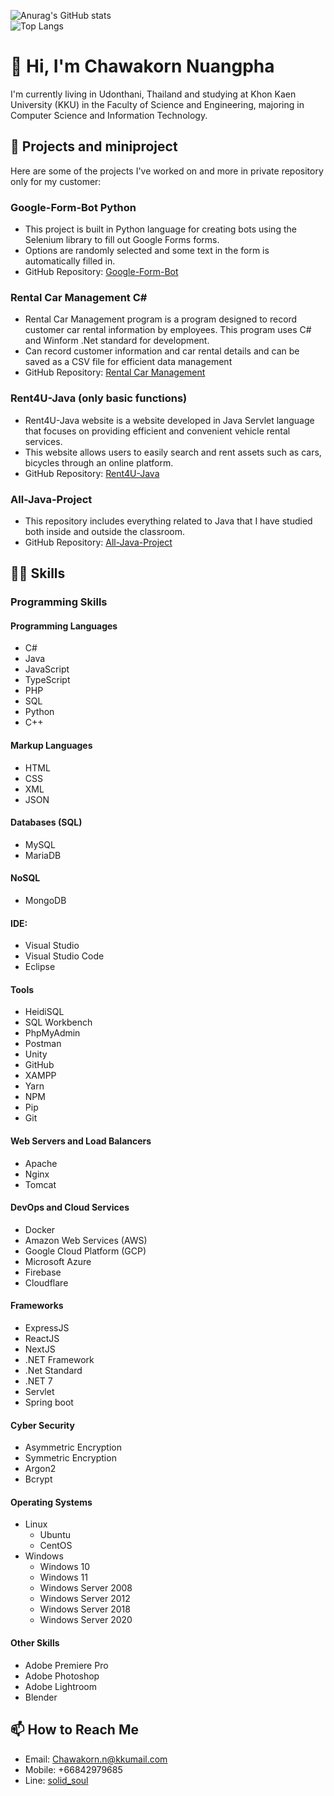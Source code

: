   ![Anurag's GitHub stats](https://github-readme-stats.vercel.app/api?username=armychawakorn&count_private=true)
  <br>
  ![Top Langs](https://github-readme-stats.vercel.app/api/top-langs/?username=armychawakorn&size_weight=0&count_weight=3.5&layout=compact)
# 👋 Hi, I'm Chawakorn Nuangpha

I'm currently living in Udonthani, Thailand and studying at Khon Kaen University (KKU) in the Faculty of Science and Engineering, majoring in Computer Science and Information Technology.

## 🚀 Projects and miniproject

Here are some of the projects I've worked on and more in private repository only for my customer:

### Google-Form-Bot Python
- This project is built in Python language for creating bots using the Selenium library to fill out Google Forms forms.
- Options are randomly selected and some text in the form is automatically filled in.
- GitHub Repository: [Google-Form-Bot](https://github.com/armychawakorn/Google-Form-Bot)

### Rental Car Management C#
- Rental Car Management program is a program designed to record customer car rental information by employees. This program uses C# and Winform .Net standard for development.
- Can record customer information and car rental details and can be saved as a CSV file for efficient data management
- GitHub Repository: [Rental Car Management](https://github.com/armychawakorn/Rental-Car-Management-Program)

### Rent4U-Java (only basic functions)
- Rent4U-Java website is a website developed in Java Servlet language that focuses on providing efficient and convenient vehicle rental services.
- This website allows users to easily search and rent assets such as cars, bicycles through an online platform.
- GitHub Repository: [Rent4U-Java](https://github.com/armychawakorn/Rent4U-Java)

### All-Java-Project
- This repository includes everything related to Java that I have studied both inside and outside the classroom.
- GitHub Repository: [All-Java-Project](https://github.com/armychawakorn/All-Java-Project)

## 👩‍💻 Skills

### Programming Skills

#### Programming Languages
- C#
- Java
- JavaScript
- TypeScript
- PHP
- SQL
- Python
- C++

#### Markup Languages
- HTML
- CSS
- XML
- JSON

#### Databases (SQL)
- MySQL
- MariaDB

#### NoSQL
- MongoDB
  
#### IDE:
  - Visual Studio
  - Visual Studio Code
  - Eclipse
    
#### Tools
- HeidiSQL
- SQL Workbench
- PhpMyAdmin
- Postman
- Unity
- GitHub
- XAMPP
- Yarn
- NPM
- Pip
- Git

#### Web Servers and Load Balancers
- Apache
- Nginx
- Tomcat

#### DevOps and Cloud Services
- Docker
- Amazon Web Services (AWS)
- Google Cloud Platform (GCP)
- Microsoft Azure
- Firebase
- Cloudflare

#### Frameworks
- ExpressJS
- ReactJS
- NextJS
- .NET Framework
- .Net Standard
- .NET 7
- Servlet
- Spring boot

#### Cyber Security
- Asymmetric Encryption
- Symmetric Encryption
- Argon2
- Bcrypt

#### Operating Systems
- Linux
  - Ubuntu
  - CentOS
- Windows
  - Windows 10
  - Windows 11
  - Windows Server 2008
  - Windows Server 2012
  - Windows Server 2018
  - Windows Server 2020

#### Other Skills
- Adobe Premiere Pro
- Adobe Photoshop
- Adobe Lightroom
- Blender

## 📫 How to Reach Me

- Email: [Chawakorn.n@kkumail.com](mailto:Chawakorn.n@kkumail.com)
- Mobile: +66842979685
- Line: [solid_soul](https://line.me/ti/p/solid_soul)
